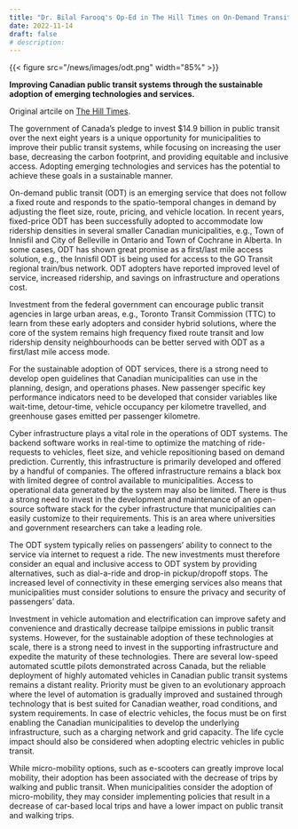 ```yaml
---
title: "Dr. Bilal Farooq's Op-Ed in The Hill Times on On-Demand Transit"
date: 2022-11-14
draft: false
# description:
---
```

{{< figure src="/news/images/odt.png" width="85%" >}}

<!--more-->

**Improving Canadian public transit systems through the sustainable adoption of emerging technologies and services.**

Original artcile on [The Hill Times](https://www.hilltimes.com/story/2022/11/14/improving-canadian-public-transit-systems-through-sustainable-adoption-of-emerging-technologies-and-services/355135/).

The government of Canada’s pledge to invest $14.9 billion in public transit over the next eight years is a unique opportunity for municipalities to improve their public transit systems, while focusing on increasing the user base, decreasing the carbon footprint, and providing equitable and inclusive access. Adopting emerging technologies and services has the potential to achieve these goals in a sustainable manner.

On-demand public transit (ODT) is an emerging service that does not follow a fixed route and responds to the spatio-temporal changes in demand by adjusting the fleet size, route, pricing, and vehicle location. In recent years, fixed-price ODT has been successfully adopted to accommodate low ridership densities in several smaller Canadian municipalities, e.g., Town of Innisfil and City of Belleville in Ontario and Town of Cochrane in Alberta. In some cases, ODT has shown great promise as a first/last mile access solution, e.g., the Innisfil ODT is being used for access to the GO Transit regional train/bus network. ODT adopters have reported improved level of service, increased ridership, and savings on infrastructure and operations cost.

Investment from the federal government can encourage public transit agencies in large urban areas, e.g., Toronto Transit Commission (TTC) to learn from these early adopters and consider hybrid solutions, where the core of the system remains high frequency fixed route transit and low ridership density neighbourhoods can be better served with ODT as a first/last mile access mode.

For the sustainable adoption of ODT services, there is a strong need to develop open guidelines that Canadian municipalities can use in the planning, design, and operations phases. New passenger specific key performance indicators need to be developed that consider variables like wait-time, detour-time, vehicle occupancy per kilometre travelled, and greenhouse gases emitted per passenger kilometre.

Cyber infrastructure plays a vital role in the operations of ODT systems. The backend software works in real-time to optimize the matching of ride-requests to vehicles, fleet size, and vehicle repositioning based on demand prediction. Currently, this infrastructure is primarily developed and offered by a handful of companies. The offered infrastructure remains a black box with limited degree of control available to municipalities. Access to operational data generated by the system may also be limited. There is thus a strong need to invest in the development and maintenance of an open-source software stack for the cyber infrastructure that municipalities can easily customize to their requirements. This is an area where universities and government researchers can take a leading role.

The ODT system typically relies on passengers’ ability to connect to the service via internet to request a ride. The new investments must therefore consider an equal and inclusive access to ODT system by providing alternatives, such as dial-a-ride and drop-in pickup/dropoff stops. The increased level of connectivity in these emerging services also means that municipalities must consider solutions to ensure the privacy and security of passengers’ data.

Investment in vehicle automation and electrification can improve safety and convenience and drastically decrease tailpipe emissions in public transit systems. However, for the sustainable adoption of these technologies at scale, there is a strong need to invest in the supporting infrastructure and expedite the maturity of these technologies. There are several low-speed automated scuttle pilots demonstrated across Canada, but the reliable deployment of highly automated vehicles in Canadian public transit systems remains a distant reality. Priority must be given to an evolutionary approach where the level of automation is gradually improved and sustained through technology that is best suited for Canadian weather, road conditions, and system requirements. In case of electric vehicles, the focus must be on first enabling the Canadian municipalities to develop the underlying infrastructure, such as a charging network and grid capacity. The life cycle impact should also be considered when adopting electric vehicles in public transit.

While micro-mobility options, such as e-scooters can greatly improve local mobility, their adoption has been associated with the decrease of trips by walking and public transit. When municipalities consider the adoption of micro-mobility, they may consider implementing policies that result in a decrease of car-based local trips and have a lower impact on public transit and walking trips.
